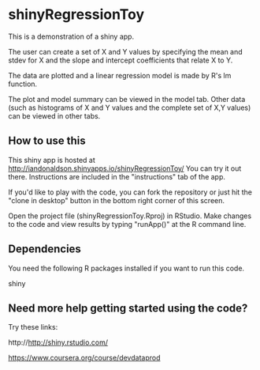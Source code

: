 shinyRegressionToy
==================

This is a demonstration of a shiny app.

The user can create a set of X and Y values by specifying the mean and stdev for X and the slope and intercept 
coefficients that relate X to Y.

The data are plotted and a linear regression model is made by R's lm function.

The plot and model summary can be viewed in the model tab.  Other data (such as histograms of X and Y values and the 
complete set of X,Y values) can be viewed in other tabs.

How to use this 
---------------

This shiny app is hosted at http://iandonaldson.shinyapps.io/shinyRegressionToy/
You can try it out there.
Instructions are included in the "instructions" tab of the app.

If you'd like to play with the code, you can fork the repository or just hit the "clone in desktop" button in the bottom right corner of this screen.

Open the project file (shinyRegressionToy.Rproj) in RStudio.
Make changes to the code and view results by typing "runApp()" at the R command line.

Dependencies
------------

You need the following R packages installed if you want to run this code.

shiny


Need more help getting started using the code?
----------------------------------------------

Try these links:

http://http://shiny.rstudio.com/

https://www.coursera.org/course/devdataprod




